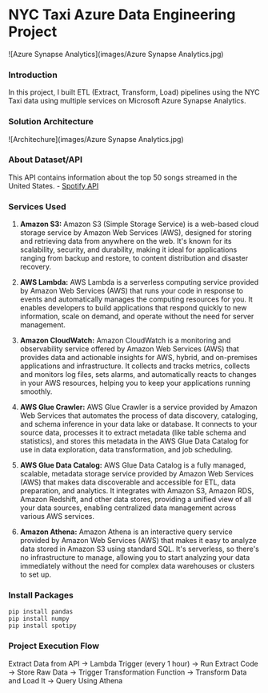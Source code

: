 # NYC Taxi Azure Data Engineering Project
![Azure Synapse Analytics](images/Azure Synapse Analytics.jpg)

### Introduction
In this project, I built ETL (Extract, Transform, Load) pipelines using the NYC Taxi data using multiple services on Microsoft Azure Synapse Analytics.


### Solution Architecture
![Architechure](images/Azure Synapse Analytics.jpg)

### About Dataset/API
This API contains information about the top 50 songs streamed in the United States. - [Spotify API](https://developer.spotify.com/documentation/web-api)

### Services Used
1. **Amazon S3:** Amazon S3 (Simple Storage Service) is a web-based cloud storage service by Amazon Web Services (AWS), designed for storing and retrieving data from anywhere on the web. It's known for its scalability, security, and durability, making it ideal for applications ranging from backup and restore, to content distribution and disaster recovery. 

2. **AWS Lambda:** AWS Lambda is a serverless computing service provided by Amazon Web Services (AWS) that runs your code in response to events and automatically manages the computing resources for you. It enables developers to build applications that respond quickly to new information, scale on demand, and operate without the need for server management.

3. **Amazon CloudWatch:** Amazon CloudWatch is a monitoring and observability service offered by Amazon Web Services (AWS) that provides data and actionable insights for AWS, hybrid, and on-premises applications and infrastructure. It collects and tracks metrics, collects and monitors log files, sets alarms, and automatically reacts to changes in your AWS resources, helping you to keep your applications running smoothly.

4. **AWS Glue Crawler:** AWS Glue Crawler is a service provided by Amazon Web Services that automates the process of data discovery, cataloging, and schema inference in your data lake or database. It connects to your source data, processes it to extract metadata (like table schema and statistics), and stores this metadata in the AWS Glue Data Catalog for use in data exploration, data transformation, and job scheduling.

5. **AWS Glue Data Catalog:** AWS Glue Data Catalog is a fully managed, scalable, metadata storage service provided by Amazon Web Services (AWS) that makes data discoverable and accessible for ETL, data preparation, and analytics. It integrates with Amazon S3, Amazon RDS, Amazon Redshift, and other data stores, providing a unified view of all your data sources, enabling centralized data management across various AWS services.

6. **Amazon Athena:** Amazon Athena is an interactive query service provided by Amazon Web Services (AWS) that makes it easy to analyze data stored in Amazon S3 using standard SQL. It's serverless, so there's no infrastructure to manage, allowing you to start analyzing your data immediately without the need for complex data warehouses or clusters to set up.

### Install Packages
```
pip install pandas
pip install numpy
pip install spotipy
```

### Project Execution Flow 
Extract Data from API -> Lambda Trigger (every 1 hour) -> Run Extract Code -> Store Raw Data -> Trigger Transformation Function -> Transform Data and Load It -> Query Using Athena
